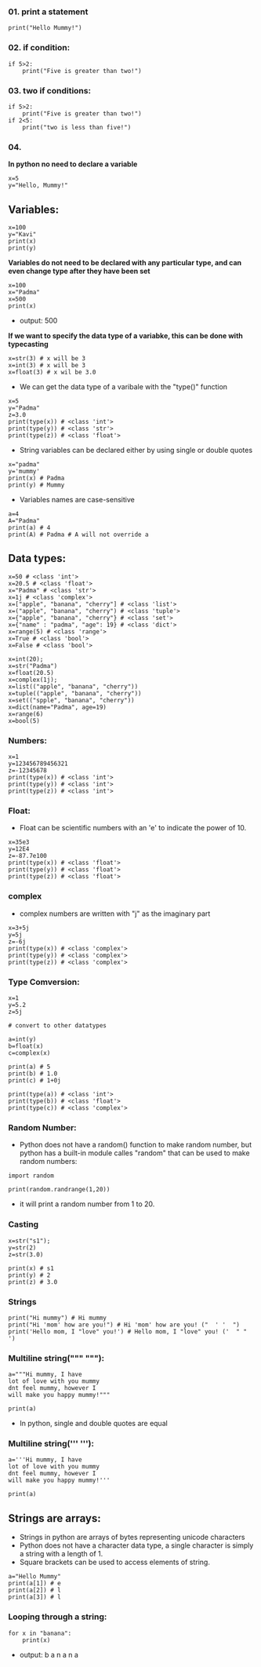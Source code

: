 ### 01. print a statement

```
print("Hello Mummy!")
```
### 02. if condition:
```
if 5>2:
    print("Five is greater than two!")
```
### 03. two if conditions:
```
if 5>2:
    print("Five is greater than two!")
if 2<5:
    print("two is less than five!")
```
### 04. 
**In python no need to declare a variable**
```
x=5
y="Hello, Mummy!"
```
## Variables:
```
x=100
y="Kavi"
print(x)
print(y)
```
**Variables do not need to be declared with any particular type, and can even change type after they have been set**
```
x=100
x="Padma"
x=500
print(x)
```
* output: 500

**If we want to specify the data type of a variabke, this can be done with typecasting**

```
x=str(3) # x will be 3
x=int(3) # x will be 3
x=float(3) # x wil be 3.0
```
* We can get the data type of a varibale with the "type()" function
```
x=5
y="Padma"
z=3.0
print(type(x)) # <class 'int'>
print(type(y)) # <class 'str'>
print(type(z)) # <class 'float'>
```
* String variables can be declared either by using single or double quotes
```
x="padma"
y='mummy'
print(x) # Padma
print(y) # Mummy
```
* Variables names are case-sensitive
```
a=4
A="Padma"
print(a) # 4
print(A) # Padma # A will not override a
```
## Data types:
```
x=50 # <class 'int'>
x=20.5 # <class 'float'>
x="Padma" # <class 'str'>
x=1j # <class 'complex'>
x=["apple", "banana", "cherry"] # <class 'list'>
x=("apple", "banana", "cherry") # <class 'tuple'>
x={"apple", "banana", "cherry"} # <class 'set'>
x={"name" : "padma", "age": 19} # <class 'dict'>
x=range(5) # <class 'range'>
x=True # <class 'bool'>
x=False # <class 'bool'>
```
```
x=int(20);
x=str("Padma")
x=float(20.5)
x=complex(1j);
x=list(("apple", "banana", "cherry"))
x=tuple(("apple", "banana", "cherry"))
x=set(("spple", "banana", "cherry"))
x=dict(name="Padma", age=19)
x=range(6)
x=bool(5)
```
### Numbers:
```
x=1
y=123456789456321
z=-12345678
print(type(x)) # <class 'int'>
print(type(y)) # <class 'int'>
print(type(z)) # <class 'int'>
```
### Float:
* Float can be scientific numbers with an 'e' to indicate the power of 10.
```
x=35e3
y=12E4
z=-87.7e100
print(type(x)) # <class 'float'>
print(type(y)) # <class 'float'>
print(type(z)) # <class 'float'>
```

### complex
* complex numbers are written with "j" as the imaginary part
```
x=3+5j
y=5j
z=-6j
print(type(x)) # <class 'complex'>
print(type(y)) # <class 'complex'>
print(type(z)) # <class 'complex'>
```
### Type Comversion:
```
x=1
y=5.2
z=5j

# convert to other datatypes

a=int(y)
b=float(x)
c=complex(x)

print(a) # 5
print(b) # 1.0
print(c) # 1+0j 

print(type(a)) # <class 'int'>
print(type(b)) # <class 'float'>
print(type(c)) # <class 'complex'>
```

### Random Number:
* Python does not have a random() function to make random number, but python has a built-in module calles "random" that can be used to make random numbers:
```
import random

print(random.randrange(1,20))
```
* it will print a random number from 1 to 20.

### Casting
```
x=str("s1");
y=str(2)
z=str(3.0)

print(x) # s1
print(y) # 2
print(z) # 3.0
```
### Strings
```
print("Hi mummy") # Hi mummy
print("Hi 'mom' how are you!") # Hi 'mom' how are you! ("  ' '  ")
print('Hello mom, I "love" you!') # Hello mom, I "love" you! ('  " "  ')
```
### Multiline string("""   """):
```
a="""Hi mummy, I have  
lot of love with you mummy
dnt feel mummy, however I 
will make you happy mummy!"""

print(a)
```
* In python, single and double quotes are equal
### Multiline string('''    '''):
```
a='''Hi mummy, I have  
lot of love with you mummy
dnt feel mummy, however I 
will make you happy mummy!'''

print(a)
```
## Strings are arrays:
* Strings in python are arrays of bytes representing unicode characters
* Python does not have a character data type, a single character is simply a string with a length of 1.
* Square brackets can be used to access elements of string.
  
```
a="Hello Mummy"
print(a[1]) # e
print(a[2]) # l
print(a[3]) # l
```
### Looping through a string:
```
for x in "banana":
    print(x)
```
* output: b
          a
          n
          a
          n
          a
